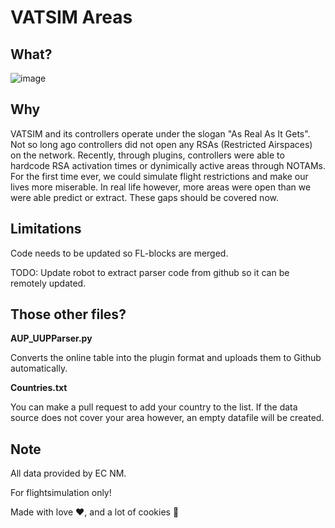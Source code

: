 # VATSIM Areas


## What?
![image](https://user-images.githubusercontent.com/51272243/155607854-d5804a5c-61ac-458e-a4ce-35e3b84a51b9.png)

## Why
VATSIM and its controllers operate under the slogan "As Real As It Gets". Not so long ago controllers did not open any RSAs (Restricted Airspaces) on the network. Recently, through plugins, controllers were able to hardcode RSA activation times or dynimically active areas through NOTAMs. For the first time ever, we could simulate flight restrictions and make our lives more miserable. In real life however, more areas were open than we were able predict or extract. These gaps should be covered now.  

## Limitations
Code needs to be updated so FL-blocks are merged.

TODO: Update robot to extract parser code from github so it can be remotely updated.

## Those other files?
**AUP_UUPParser.py**

Converts the online table into the plugin format and uploads them to Github automatically.


**Countries.txt**

You can make a pull request to add your country to the list. If the data source does not cover your area however, an empty datafile will be created. 

## Note
All data provided by EC NM.

For flightsimulation only!

Made with love ❤, and a lot of cookies 🍪

